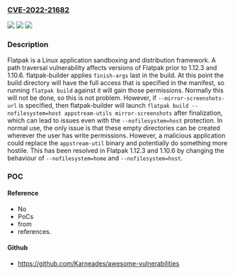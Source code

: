 ### [CVE-2022-21682](https://cve.mitre.org/cgi-bin/cvename.cgi?name=CVE-2022-21682)
![](https://img.shields.io/static/v1?label=Product&message=flatpak&color=blue)
![](https://img.shields.io/static/v1?label=Version&message=n%2Fa&color=blue)
![](https://img.shields.io/static/v1?label=Vulnerability&message=CWE-22%3A%20Improper%20Limitation%20of%20a%20Pathname%20to%20a%20Restricted%20Directory%20('Path%20Traversal')&color=brighgreen)

### Description

Flatpak is a Linux application sandboxing and distribution framework. A path traversal vulnerability affects versions of Flatpak prior to 1.12.3 and 1.10.6. flatpak-builder applies `finish-args` last in the build. At this point the build directory will have the full access that is specified in the manifest, so running `flatpak build` against it will gain those permissions. Normally this will not be done, so this is not problem. However, if `--mirror-screenshots-url` is specified, then flatpak-builder will launch `flatpak build --nofilesystem=host appstream-utils mirror-screenshots` after finalization, which can lead to issues even with the `--nofilesystem=host` protection. In normal use, the only issue is that these empty directories can be created wherever the user has write permissions. However, a malicious application could replace the `appstream-util` binary and potentially do something more hostile. This has been resolved in Flatpak 1.12.3 and 1.10.6 by changing the behaviour of `--nofilesystem=home` and `--nofilesystem=host`.

### POC

#### Reference
- No
- PoCs
- from
- references.

#### Github
- https://github.com/Karneades/awesome-vulnerabilities

